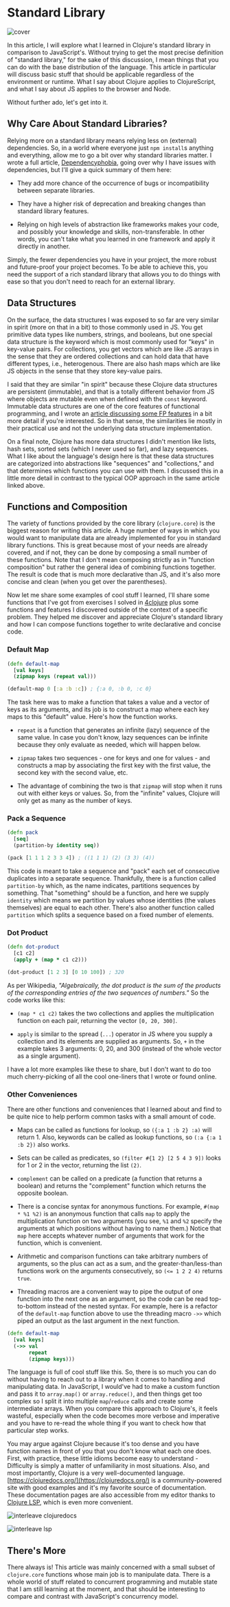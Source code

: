 # Standard Library

![cover](https://i.imgur.com/nhBxOOc.png)

In this article, I will explore what I learned in Clojure's standard library in comparison to JavaScript's. Without trying to get the most precise definition of "standard library," for the sake of this discussion, I mean things that you can do with the base distribution of the language. This article in particular will discuss basic stuff that should be applicable regardless of the environment or runtime. What I say about Clojure applies to ClojureScript, and what I say about JS applies to the browser and Node.

Without further ado, let's get into it.

## Why Care About Standard Libraries?

Relying more on a standard library means relying less on (external) dependencies. So, in a world where everyone just `npm install`s anything and everything, allow me to go a bit over why standard libraries matter. I wrote a full article, [Dependencyphobia](/posts/dependencyphobia.html), going over why I have issues with dependencies, but I'll give a quick summary of them here:

* They add more chance of the occurrence of bugs or incompatibility between separate libraries.
    
* They have a higher risk of deprecation and breaking changes than standard library features.
    
* Relying on high levels of abstraction like frameworks makes your code, and possibly your knowledge and skills, non-transferable. In other words, you can't take what you learned in one framework and apply it directly in another.
    

Simply, the fewer dependencies you have in your project, the more robust and future-proof your project becomes. To be able to achieve this, you need the support of a rich standard library that allows you to do things with ease so that you don't need to reach for an external library.

## Data Structures

On the surface, the data structures I was exposed to so far are very similar in spirit (more on that in a bit) to those commonly used in JS. You get primitive data types like numbers, strings, and booleans, but one special data structure is the keyword which is most commonly used for "keys" in key-value pairs. For collections, you get vectors which are like JS arrays in the sense that they are ordered collections and can hold data that have different types, i.e., heterogenous. There are also hash maps which are like JS objects in the sense that they store key-value pairs.

I said that they are similar "in spirit" because these Clojure data structures are persistent (immutable), and that is a totally different behavior from JS where objects are mutable even when defined with the `const` keyword. Immutable data structures are one of the core features of functional programming, and I wrote an [article discussing some FP features](/posts/functional-programming.html) in a bit more detail if you're interested. So in that sense, the similarities lie mostly in their practical use and not the underlying data structure implementation.

On a final note, Clojure has more data structures I didn't mention like lists, hash sets, sorted sets (which I never used so far), and lazy sequences. What I like about the language's design here is that these data structures are categorized into abstractions like "sequences" and "collections," and that determines which functions you can use with them. I discussed this in a little more detail in contrast to the typical OOP approach in the same article linked above.

## Functions and Composition

The variety of functions provided by the core library (`clojure.core`) is the biggest reason for writing this article. A huge number of ways in which you would want to manipulate data are already implemented for you in standard library functions. This is great because most of your needs are already covered, and if not, they can be done by composing a small number of these functions. Note that I don't mean composing strictly as in "function composition" but rather the general idea of combining functions together. The result is code that is much more declarative than JS, and it's also more concise and clean (when you get over the parentheses).

Now let me share some examples of cool stuff I learned, I'll share some functions that I've got from exercises I solved in [4clojure](http://4clojure.oxal.org/) plus some functions and features I discovered outside of the context of a specific problem. They helped me discover and appreciate Clojure's standard library and how I can compose functions together to write declarative and concise code.

### Default Map

```clojure
(defn default-map
  [val keys]
  (zipmap keys (repeat val)))

(default-map 0 [:a :b :c]) ; {:a 0, :b 0, :c 0}
```

The task here was to make a function that takes a value and a vector of keys as its arguments, and its job is to construct a map where each key maps to this "default" value. Here's how the function works.

* `repeat` is a function that generates an infinite (lazy) sequence of the same value. In case you don't know, lazy sequences can be infinite because they only evaluate as needed, which will happen below.
    
* `zipmap` takes two sequences - one for keys and one for values - and constructs a map by associating the first key with the first value, the second key with the second value, etc.
    
* The advantage of combining the two is that `zipmap` will stop when it runs out with either keys or values. So, from the "infinite" values, Clojure will only get as many as the number of keys.
    

### Pack a Sequence

```clojure
(defn pack
  [seq]
  (partition-by identity seq))

(pack [1 1 1 2 3 3 4]) ; ((1 1 1) (2) (3 3) (4))
```

This code is meant to take a sequence and "pack" each set of consecutive duplicates into a separate sequence. Thankfully, there is a function called `partition-by` which, as the name indicates, partitions sequences by something. That "something" should be a function, and here we supply `identity` which means we partition by values whose identities (the values themselves) are equal to each other. There's also another function called `partition` which splits a sequence based on a fixed number of elements.

### Dot Product

```clojure
(defn dot-product
  [c1 c2]
  (apply + (map * c1 c2)))

(dot-product [1 2 3] [0 10 100]) ; 320
```

As per Wikipedia, *"Algebraically, the dot product is the sum of the products of the corresponding entries of the two sequences of numbers."* So the code works like this:

* `(map * c1 c2)` takes the two collections and applies the multiplication function on each pair, returning the vector `[0, 20, 300]`.
    
* `apply` is similar to the spread (`...`) operator in JS where you supply a collection and its elements are supplied as arguments. So, `+` in the example takes 3 arguments: 0, 20, and 300 (instead of the whole vector as a single argument).
    

I have a lot more examples like these to share, but I don't want to do too much cherry-picking of all the cool one-liners that I wrote or found online.

### Other Conveniences

There are other functions and conveniences that I learned about and find to be quite nice to help perform common tasks with a small amount of code.

* Maps can be called as functions for lookup, so `({:a 1 :b 2} :a)` will return 1. Also, keywords can be called as lookup functions, so `(:a {:a 1 :b 2})` also works.
    
* Sets can be called as predicates, so `(filter #{1 2} [2 5 4 3 9])` looks for 1 or 2 in the vector, returning the list `(2)`.
    
* `complement` can be called on a predicate (a function that returns a boolean) and returns the "complement" function which returns the opposite boolean.
    
* There is a concise syntax for anonymous functions. For example, `#(map * %1 %2)` is an anonymous function that calls `map` to apply the multiplication function on two arguments (you see, `%1` and `%2` specify the arguments at which positions without having to name them.) Notice that `map` here accepts whatever number of arguments that work for the function, which is convenient.
    
* Arithmetic and comparison functions can take arbitrary numbers of arguments, so the plus can act as a sum, and the greater-than/less-than functions work on the arguments consecutively, so `(<= 1 2 2 4)` returns `true`.
    
* Threading macros are a convenient way to pipe the output of one function into the next one as an argument, so the code can be read top-to-bottom instead of the nested syntax. For example, here is a refactor of the `default-map` function above to use the threading macro `->>` which piped an output as the last argument in the next function.
    

```clojure
(defn default-map
  [val keys]
  (->> val
       repeat
       (zipmap keys)))
```

The language is full of cool stuff like this. So, there is so much you can do without having to reach out to a library when it comes to handling and manipulating data. In JavaScript, I would've had to make a custom function and pass it to `array.map()` or `array.reduce()`, and then things get too complex so I split it into multiple `map`/`reduce` calls and create some intermediate arrays. When you compare this approach to Clojure's, it feels wasteful, especially when the code becomes more verbose and imperative and you have to re-read the whole thing if you want to check how that particular step works.

You may argue against Clojure because it's too dense and you have function names in front of you that you don't know what each one does. First, with practice, these little idioms become easy to understand - Difficulty is simply a matter of unfamiliarity in most situations. Also, and most importantly, Clojure is a very well-documented language. [https://clojuredocs.org/](https://clojuredocs.org/) is a community-powered site with good examples and it's my favorite source of documentation. These documentation pages are also accessible from my editor thanks to [Clojure LSP](https://clojure-lsp.io/), which is even more convenient.

![interleave clojuredocs](https://i.imgur.com/f0HGnxH.png)

![interleave lsp](https://i.imgur.com/5Yrw2z8.png)

## There's More

There always is! This article was mainly concerned with a small subset of `clojure.core` functions whose main job is to manipulate data. There is a whole world of stuff related to concurrent programming and mutable state that I am still learning at the moment, and that should be interesting to compare and contrast with JavaScript's concurrency model.
